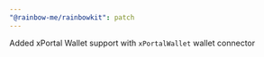 ```yaml
---
"@rainbow-me/rainbowkit": patch
---
```


Added xPortal Wallet support with `xPortalWallet` wallet connector
